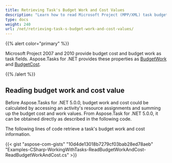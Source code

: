 ```yaml
---
title: Retrieving Task's Budget Work and Cost Values
description: "Learn how to read Microsoft Project (MPP/XML) task budget work and cost values using Aspose.Tasks for .NET."
type: docs
weight: 240
url: /net/retrieving-task-s-budget-work-and-cost-values/
---
```


{{% alert color="primary" %}}

Microsoft Project 2007 and 2010 provide budget cost and budget work as task fields. Aspose.Tasks for .NET provides these properties as [BudgetWork](https://apireference.aspose.com/tasks/net/aspose.tasks/tsk/fields/budgetwork) and [BudgetCost](https://apireference.aspose.com/tasks/net/aspose.tasks/tsk/fields/budgetcost).

{{% /alert %}}

## **Reading budget work and cost value**
Before Aspose.Tasks for .NET 5.0.0, budget work and cost could be calculated by accessing an activity's resource assignments and summing up the budget cost and work values. From Aspose.Task for .NET 5.0.0, it can be obtained directly as described in the following code.

The following lines of code retrieve a task's budget work and cost information.

{{< gist "aspose-com-gists" "10d4de13018b7279cf03bab28ed78aeb" "Examples-CSharp-WorkingWithTasks-ReadBudgetWorkAndCost-ReadBudgetWorkAndCost.cs" >}}

